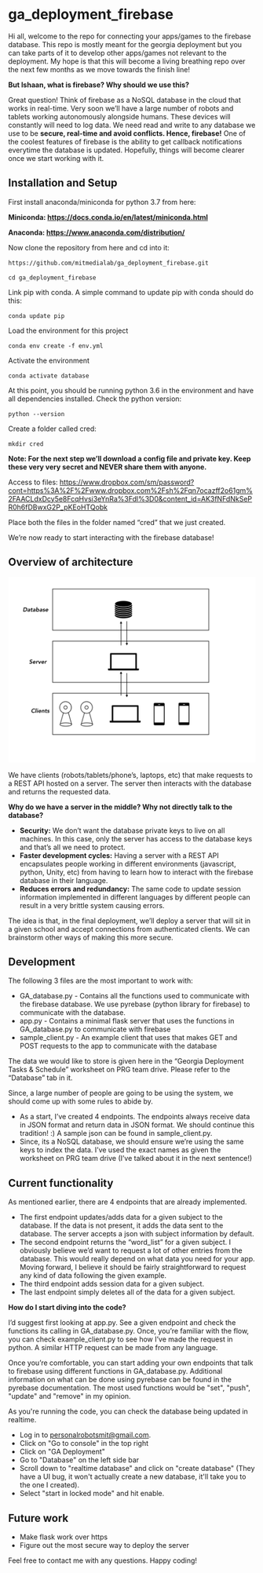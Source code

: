 # ga_deployment_firebase


Hi all, welcome to the repo for connecting your apps/games to the firebase database. This repo is mostly meant for the georgia deployment but you can take parts of it to develop other apps/games not relevant to the deployment. My hope is that this will become a living breathing repo over the next few months as we move towards the finish line!

**But Ishaan, what is firebase? Why should we use this?**

Great question! Think of firebase as a NoSQL database in the cloud that works in real-time. Very soon we’ll have a large number of robots and tablets working autonomously alongside humans. These devices will constantly will need to log data. We need read and write to any database we use to be **secure, real-time and avoid conflicts. Hence, firebase!** One of the coolest features of firebase is the ability to get callback notifications everytime the database is updated. Hopefully, things will become clearer once we start working with it.

## Installation and Setup

First install anaconda/miniconda for python 3.7 from here:

**Miniconda: https://docs.conda.io/en/latest/miniconda.html**

**Anaconda: https://www.anaconda.com/distribution/**

Now clone the repository from here and cd into it:

```
https://github.com/mitmedialab/ga_deployment_firebase.git
```

```
cd ga_deployment_firebase
```

Link pip with conda. A simple command to update pip with conda should do this:

```
conda update pip
```

Load the environment for this project

```
conda env create -f env.yml
```

Activate the environment

```
conda activate database
```

At this point, you should be running python 3.6 in the environment and have all dependencies installed. Check the python version:

```
python --version
```

Create a folder called cred:

```
mkdir cred
```

**Note: For the next step we’ll download a config file and private key. Keep these very very secret and NEVER share them with anyone.**

Access to files: https://www.dropbox.com/sm/password?cont=https%3A%2F%2Fwww.dropbox.com%2Fsh%2Fqn7ocazff2o61gm%2FAACLdxDcy5e8FcqHvsi3eYnRa%3Fdl%3D0&content_id=AK3fNFdNkSePR0h6fDBwxG2P_pKEoHTQobk

Place both the files in the folder named “cred” that we just created.

We’re now ready to start interacting with the firebase database!

## Overview of architecture

![Alt text](images/architecture.png?raw=true "Title")

We have clients (robots/tablets/phone’s, laptops, etc) that make requests to a REST API hosted on a server. The server then interacts with the database and returns the requested data. 

**Why do we have a server in the middle? Why not directly talk to the database?**

* **Security:** We don’t want the database private keys to live on all machines. In this case, only the server has access to the database keys and that’s all we need to protect.
* **Faster development cycles:** Having a server with a REST API encapsulates people working in different environments (javascript, python, Unity, etc) from having to learn how to interact with the firebase database in their language. 
* **Reduces errors and redundancy:** The same code to update session information implemented in different languages by different people can result in a very brittle system causing errors.


The idea is that, in the final deployment, we’ll deploy a server that will sit in a given school and accept connections from authenticated clients. We can brainstorm other ways of making this more secure. 

## Development

The following 3 files are the most important to work with:

* GA_database.py - Contains all the functions used to communicate with the firebase database. We use pyrebase (python library for firebase) to communicate with the database. 
* app.py - Contains a minimal flask server that uses the functions in GA_database.py to communicate with firebase
* sample_client.py - An example client that uses that makes GET and POST requests to the app to communicate with the database

The data we would like to store is given here in the “Georgia Deployment Tasks & Schedule” worksheet on PRG team drive. Please refer to the “Database” tab in it. 

Since, a large number of people are going to be using the system, we should come up with some rules to abide by. 

* As a start, I’ve created 4 endpoints. The endpoints always receive data in JSON format and return data in JSON format. We should continue this tradition! :) A sample json can be found in sample_client.py.
* Since, its a NoSQL database, we should ensure we’re using the same keys to index the data. I’ve used the exact names as given the worksheet on PRG team drive (I’ve talked about it in the next sentence!) 

## Current functionality

As mentioned earlier, there are 4 endpoints that are already implemented. 


* The first endpoint updates/adds data for a given subject to the database. If the data is not present, it adds the data sent to the database. The server accepts a json with subject information by default. 
* The second endpoint returns the “word_list” for a given subject. I obviously believe we’d want to request a lot of other entries from the database. This would really depend on what data you need for your app. Moving forward, I believe it should be fairly straightforward to request any kind of data following the given example.
* The third endpoint adds session data for a given subject.
* The last endpoint simply deletes all of the data for a given subject.

**How do I start diving into the code?**

I’d suggest first looking at app.py. See a given endpoint and check the functions its calling in GA_database.py. Once, you’re familiar with the flow, you can check example_client.py to see how I’ve made the request in python. A similar HTTP request can be made from any language.

Once you’re comfortable, you can start adding your own endpoints that talk to firebase using different functions in GA_database.py. Additional information on what can be done using pyrebase can be found in the pyrebase documentation. The most used functions would be "set", "push", "update" and "remove" in my opinion.

As you're running the code, you can check the database being updated in realtime. 

* Log in to personalrobotsmit@gmail.com. 
* Click on "Go to console" in the top right
* Click on "GA Deployment"
* Go to "Database" on the left side bar
* Scroll down to "realtime database" and click on "create database" (They have a UI bug, it won't actually create a new database, it'll take you to the one I created). 
* Select "start in locked mode" and hit enable. 

## Future work

* Make flask work over https
* Figure out the most secure way to deploy the server


Feel free to contact me with any questions. Happy coding!


